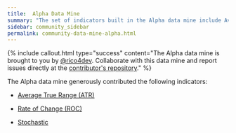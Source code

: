 ```yaml
---
title:  Alpha Data Mine
summary: "The set of indicators built in the Alpha data mine include Average True Range (ATR), Rate of Change (ROC), and Stochastic."
sidebar: community_sidebar
permalink: community-data-mine-alpha.html
---
```


{% include callout.html type="success" content="The Alpha data mine is brought to you by <a href='https://github.com/rico4dev' rel='nofollow' rel='noopener' target='_blank'>@rico4dev</a>. Collaborate with this data mine and report issues directly at the <a href='https://github.com/rico4dev/Superalgos'  rel='nofollow' rel='noopener' target='_blank'>contributor's repository</a>." %}

The Alpha data mine generously contributed the following indicators:

* [Average True Range (ATR)](community-indicator-average-true-range.html)

* [Rate of Change (ROC)](community-indicator-rate-of-change.html)

* [Stochastic](community-indicator-stochastic.html)


